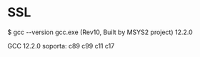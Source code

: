 # SSL

$ gcc --version
gcc.exe (Rev10, Built by MSYS2 project) 12.2.0

GCC 12.2.0 soporta:
c89
c99
c11
c17
